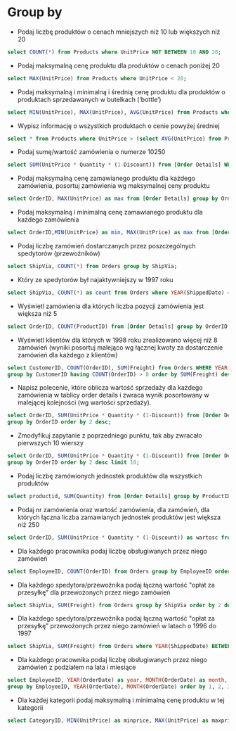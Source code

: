# Group by

* Podaj liczbę produktów o cenach mniejszych niż 10 lub większych niż 20

```sql
select COUNT(*) from Products where UnitPrice NOT BETWEEN 10 AND 20;
```

* Podaj maksymalną cenę produktu dla produktów o cenach poniżej 20

```sql
select MAX(UnitPrice) from Products where UnitPrice < 20;
```

* Podaj maksymalną i minimalną i średnią cenę produktu dla produktów o produktach sprzedawanych w butelkach (‘bottleʼ)

```sql
select MIN(UnitPrice), MAX(UnitPrice), AVG(UnitPrice) from Products where Products.QuantityPerUnit like '%bottle%'
```

* Wypisz informację o wszystkich produktach o cenie powyżej średniej
  
```sql
select * from Products where UnitPrice > (select AVG(UnitPrice) from Products);
```

* Podaj sumę/wartość zamówienia o numerze 10250
  
```sql
select SUM(UnitPrice * Quantity * (1-Discount)) from [Order Details] WHERE OrderID = 10250;
```

* Podaj maksymalną cenę zamawianego produktu dla każdego zamówienia, posortuj zamówienia wg maksymalnej ceny produktu

```sql
select OrderID, MAX(UnitPrice) as max from [Order Details] group by OrderID order by max;
```

* Podaj maksymalną i minimalną cenę zamawianego produktu dla każdego zamówienia

```sql
select OrderID,MIN(UnitPrice) as min, MAX(UnitPrice) as max from [Order Details] group by OrderID;
```

* Podaj liczbę zamówień dostarczanych przez poszczególnych spedytorów (przewoźników)

```sql
select ShipVia, COUNT(*) from Orders group by ShipVia;
```

* Który ze spedytorów był najaktywniejszy w 1997 roku

```sql
select ShipVia, COUNT(*) as count from Orders where YEAR(ShippedDate) = 1997 group by ShipVia order by count desc;
```

* Wyświetl zamówienia dla których liczba pozycji zamówienia jest większa niż 5

```sql
select OrderID, COUNT(ProductID) from [Order Details] group by OrderID HAVING COUNT(ProductID) > 5;
```

* Wyświetl klientów dla których w 1998 roku zrealizowano więcej niż 8 zamówień (wyniki posortuj malejąco wg łącznej kwoty za dostarczenie zamówień dla każdego z klientów)

```sql
select CustomerID, COUNT(OrderID), SUM(Freight) from Orders WHERE YEAR(Orders.ShippedDate) = 1998
group by CustomerID having COUNT(OrderID) > 8 order by SUM(Freight) desc;
```

* Napisz polecenie, które oblicza wartość sprzedaży dla każdego zamówienia w tablicy
order details i zwraca wynik posortowany w malejącej kolejności (wg wartości
sprzedaży).

```sql
select OrderID, SUM(UnitPrice * Quantity * (1-Discount)) from [Order Details]
group by OrderID order by 2 desc;
```

* Zmodyfikuj zapytanie z poprzedniego punktu, tak aby zwracało pierwszych 10
wierszy

```sql
select OrderID, SUM(UnitPrice * Quantity * (1-Discount)) from [Order Details]
group by OrderID order by 2 desc limit 10;
```

* Podaj liczbę zamówionych jednostek produktów dla wszystkich produktów

```sql
select productid, SUM(Quantity) from [Order Details] group by ProductID 
```

* Podaj nr zamówienia oraz wartość zamówienia, dla zamówień, dla których łączna
liczba zamawianych jednostek produktów jest większa niż 250

```sql
select OrderID, SUM(UnitPrice * Quantity * (1-Discount)) as wartosc from [Order Details] group by OrderID having SUM(Quantity) > 250;
```

* Dla każdego pracownika podaj liczbę obsługiwanych przez niego zamówień

```sql
select EmployeeID, COUNT(OrderID) from Orders group by EmployeeID order by 2 desc;
```

* Dla każdego spedytora/przewoźnika podaj łączną wartość "opłat za przesyłkę" dla
przewożonych przez niego zamówień

```sql
select ShipVia, SUM(Freight) from Orders group by ShipVia order by 2 desc;
```

* Dla każdego spedytora/przewoźnika podaj łączną wartość "opłat za przesyłkę" przewożonych przez niego zamówień w latach o 1996 do 1997

```sql
select ShipVia, SUM(Freight) from Orders where YEAR(ShippedDate) BETWEEN 1996 AND 1997 group by ShipVia order by 2 desc;
```

* Dla każdego pracownika podaj liczbę obsługiwanych przez niego zamówień z podziałem na lata i miesiące

```sql
select EmployeeID, YEAR(OrderDate) as year, MONTH(OrderDate) as month, COUNT(OrderID) as orders from Orders
group by EmployeeID, YEAR(OrderDate), MONTH(OrderDate) order by 1, 2, 3;
```

* Dla każdej kategorii podaj maksymalną i minimalną cenę produktu w tej kategorii

```sql
select CategoryID, MIN(UnitPrice) as minprice, MAX(UnitPrice) as maxprice from Products group by CategoryID order by 3 desc;
```
